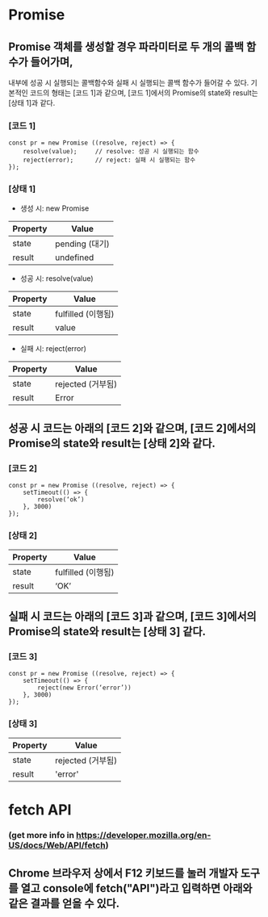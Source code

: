# Promise

## Promise 객체를 생성할 경우 파라미터로 두 개의 콜백 함수가 들어가며,
내부에 성공 시 실행되는 콜백함수와 실패 시 실행되는 콜백 함수가 들어갈 수 있다.
기본적인 코드의 형태는 [코드 1]과 같으며, [코드 1]에서의 Promise의 state와 result는 [상태 1]과 같다. 

### [코드 1]
	const pr = new Promise ((resolve, reject) => {
		resolve(value);		// resolve: 성공 시 실행되는 함수
		reject(error);		// reject: 실패 시 실행되는 함수
	});

### [상태 1]
- 생성 시: new Promise

| Property | Value |
|---|---|
| state | pending (대기) |
| result | undefined |

- 성공 시: resolve(value)

| Property | Value |
|---|---|
| state | fulfilled (이행됨) |
| result | value |

- 실패 시: reject(error)

| Property | Value |
|---|---|
| state | rejected (거부됨) |
| result | Error |


## 성공 시 코드는 아래의 [코드 2]와 같으며, [코드 2]에서의 Promise의 state와 result는 [상태 2]와 같다.
### [코드 2]
	const pr = new Promise ((resolve, reject) => {
		setTimeout(() => {
			resolve(‘ok’)
		}, 3000)
	});

### [상태 2]
| Property | Value |
|---|---|
| state | fulfilled (이행됨) |
| result | ‘OK’ |

## 실패 시 코드는 아래의 [코드 3]과 같으며, [코드 3]에서의 Promise의 state와 result는 [상태 3] 같다.
### [코드 3]
	const pr = new Promise ((resolve, reject) => {
		setTimeout(() => {
			reject(new Error(‘error’))
		}, 3000)
	});
 
### [상태 3]
| Property | Value |
|---|---|
| state | rejected (거부됨) |
| result | 'error' |





# fetch API
### (get more info in https://developer.mozilla.org/en-US/docs/Web/API/fetch)

## Chrome 브라우저 상에서 F12 키보드를 눌러 개발자 도구를 열고 console에 fetch("API")라고 입력하면 아래와 같은 결과를 얻을 수 있다.

